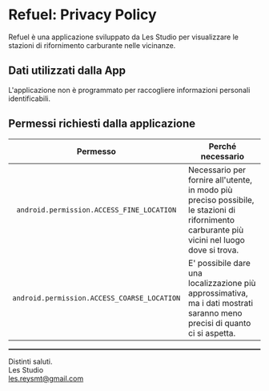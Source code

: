 # Refuel: Privacy Policy
Refuel è una applicazione sviluppato da Les Studio per visualizzare le stazioni di rifornimento carburante nelle vicinanze.
## Dati utilizzati dalla App
L'applicazione non è programmato per raccogliere informazioni personali identificabili.

## Permessi richiesti dalla applicazione
| Permesso | Perché necessario |
| :---: | --- |
| `android.permission.ACCESS_FINE_LOCATION` | Necessario per fornire all'utente, in modo più preciso possibile, le stazioni di rifornimento carburante più vicini nel luogo dove si trova. |
| `android.permission.ACCESS_COARSE_LOCATION` | E' possibile dare una localizzazione più approssimativa, ma i dati mostrati saranno meno precisi di quanto ci si aspetta. |
<hr style="border:1px solid gray">

Distinti saluti.<br>
Les Studio<br>
les.reysmt@gmail.com<br>
